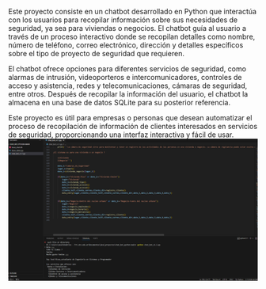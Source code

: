Este proyecto consiste en un chatbot desarrollado en Python que interactúa con los usuarios para recopilar información sobre sus necesidades de seguridad, ya sea para viviendas o negocios. El chatbot guía al usuario a través de un proceso interactivo donde se recopilan detalles como nombre, número de teléfono, correo electrónico, dirección y detalles específicos sobre el tipo de proyecto de seguridad que requieren.

El chatbot ofrece opciones para diferentes servicios de seguridad, como alarmas de intrusión, videoporteros e intercomunicadores, controles de acceso y asistencia, redes y telecomunicaciones, cámaras de seguridad, entre otros. Después de recopilar la información del usuario, el chatbot la almacena en una base de datos SQLite para su posterior referencia.

Este proyecto es útil para empresas o personas que desean automatizar el proceso de recopilación de información de clientes interesados en servicios de seguridad, proporcionando una interfaz interactiva y fácil de usar.
![Captura de Pantalla](https://github.com/bytesjotaeme/Chatbot-de-Seguridad-para-Recopilaci-n-de-Datos/blob/main/Preview.PNG)
